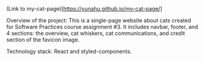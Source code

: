 (Link to my-cat-page)[https://yunahu.github.io/my-cat-page/]

Overview of the project: This is a single-page website about cats created for Software Practices course assignment #3. It includes navbar, footer, and 4 sections: the overview, cat whiskers, cat communications, and credit section of the favicon image.

Technology stack: React and styled-components.